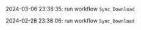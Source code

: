 2024-03-06 23:38:35: run workflow `Sync_Download` 

2024-02-28 23:38:06: run workflow `Sync_Download` 


